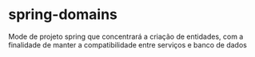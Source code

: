 # spring-domains
Mode de projeto spring que concentrará a criação de entidades, com a finalidade de manter a compatibilidade entre serviços e banco de dados

